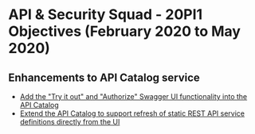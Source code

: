 # API & Security Squad - 20PI1 Objectives (February 2020 to May 2020)

## Enhancements to API Catalog service

* [Add the "Try it out" and "Authorize" Swagger UI functionality into the API Catalog](https://github.com/zowe/api-layer/issues/258)
* [Extend the API Catalog to support refresh of static REST API service definitions directly from the UI](https://github.com/zowe/api-layer/issues/57)
